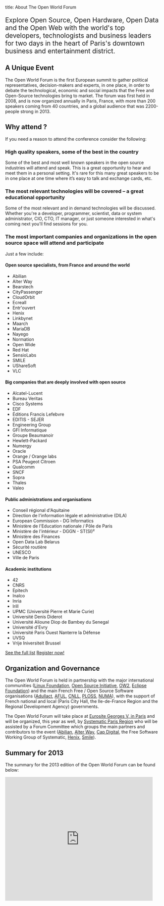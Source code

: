 title: About The Open World Forum

<div class="well">
<p style="margin-bottom: 0; font-size: 1.5em; line-spacing: 2em;">
Explore Open Source, Open Hardware, Open Data and the Open Web with the world's top developers, technologists and business leaders for two days in the heart of Paris's downtown business and entertainment district.
</p>
</div>


## A Unique Event

The Open World Forum is the first European summit to gather political representatives, decision-makers and experts, in one place, in order to debate the technological, economic and social impacts that the Free and Open-Source technologies bring to market. The forum was first held in 2008, and is now organized annually in Paris, France, with more than 200 speakers coming from 40 countries, and a global audience that was 2200-people strong in 2013.

## Why attend ?

If you need a reason to attend the conference consider the following:

### High quality speakers, some of the best in the country

Some of the best and most well known speakers in the open source industries will attend and speak. This is a great opportunity to hear and meet them in a personal setting. It's rare for this many great speakers to be in one place at one time where it’s easy to talk and exchange cards, etc.

### The most relevant technologies will be covered – a great educational opportunity

Some of the most relevant and in demand technologies will be discussed. Whether you're a developer, programmer, scientist, data or system administrator, CIO, CTO, IT manager, or just someone interested in what's coming next you'll find sessions for you. 

### The most important companies and organizations in the open source space will attend and participate

Just a few include:

#### Open source specialists, from France and around the world

- Abilian
- Alter Way
- Bearstech
- CityPassenger
- CloudOrbit
- Ecreall
- Entr'ouvert
- Henix
- Linkbynet
- Maarch
- MariaDB
- Nayego
- Normation
- Open Wide
- Red Hat
- SensioLabs
- SMILE
- UShareSoft
- VLC


#### Big companies that are deeply involved with open source
 
- Alcatel-Lucent
- Bureau Veritas
- Cisco Systems
- EDF
- Éditions Francis Lefebvre
- EDITIS - SEJER
- Engineering Group
- GFI Informatique
- Groupe Beaumanoir
- Hewlett-Packard
- Numergy
- Oracle
- Orange / Orange labs
- PSA Peugeot Citroen
- Qualcomm
- SNCF
- Sopra
- Thales
- Valeo


#### Public administrations and organisations

- Conseil régional d'Aquitaine
- Direction de l'information légale et administrative (DILA)
- European Commission - DG Informatics
- Ministère de l'Education nationale / Pôle de Paris
- Ministère de l'intérieur - DGGN - ST(SI)²
- Ministère des Finances
- Open Data Lab Belarus
- Sécurité routière
- UNESCO
- Ville de Paris


#### Academic institutions

- 42
- CNRS
- Epitech
- Inalco
- Inria
- Irill
- UPMC (Université Pierre et Marie Curie)
- Université Denis Diderot
- Université Alioune Diop de Bambey du Senegal
- Université d'Evry
- Université Paris Ouest Nanterre la Défense
- UVSQ
- Vrije Iniversiteit Brussel


<div class="well centered">
<a class="btn btn-info" href="/en/participants/">See the full list</a>
<a class="btn btn-primary" href="/register/">Register now!</a>
</div>

## Organization and Governance

The Open World Forum is held in partnership with the major international communities ([Linux Foundation](http://www.linuxfoundation.org/), [Open Source Initiative](http://www.opensource.org/), [OW2](http://www.ow2.org/), [Eclipse Foundation](http://www.eclipse.org/)) and the main French Free / Open Source Software organisations ([Adullact](http://www.adullact.org/), [AFUL](http://www.aful.org/), [CNLL](http://www.cnll.fr/), [PLOSS](http://www.ploss.fr/), [NUMA](http://www.numa.paris/)), with the support of French national and local (Paris City Hall, the Ile-de-France Region and the Regional Development Agency) governments.

The Open World Forum will take place at [Eurosite Georges V, in Paris](/en/practical-information/) and will be organized, this year as well, by [Systematic Paris Region](http://www.systematic-paris-region.org/fr/logiciel-libre/propos/presentation) who will be assisted by a Forum Committee which groups the main partners and contributors to the event ([Abilian](http://www.abilian.com/), [Alter Way](http://alterway.fr/), [Cap Digital](http://www.capdigital.com/), the Free Software Working Group of Systematic, [Henix](http://www.henix.fr/), [Smile](http://www.smile.fr/)).

## Summary for 2013

The summary for the 2013 edition of the Open World Forum can be found below:

<iframe src="http://www.slideshare.net/slideshow/embed_code/30905313" width="476" height="400" frameborder="0" marginwidth="0" marginheight="0" scrolling="no"></iframe>
